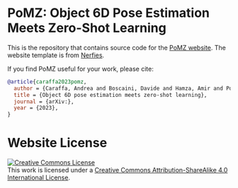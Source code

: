 # PoMZ: Object 6D Pose Estimation Meets Zero-Shot Learning

This is the repository that contains source code for the [PoMZ website](https://davideboscaini.github.io/PoMZ_website/). The website template is from [Nerfies](https://github.com/nerfies/nerfies.github.io).

If you find PoMZ useful for your work, please cite:

```bibtex
@article{caraffa2023pomz,
  author = {Caraffa, Andrea and Boscaini, Davide and Hamza, Amir and Poiesi, Fabio},
  title = {Object 6D pose estimation meets zero-shot learning},
  journal = {arXiv:},
  year = {2023},
}
```

# Website License
<a rel="license" href="http://creativecommons.org/licenses/by-sa/4.0/"><img alt="Creative Commons License" style="border-width:0" src="https://i.creativecommons.org/l/by-sa/4.0/88x31.png" /></a><br />This work is licensed under a <a rel="license" href="http://creativecommons.org/licenses/by-sa/4.0/">Creative Commons Attribution-ShareAlike 4.0 International License</a>.
